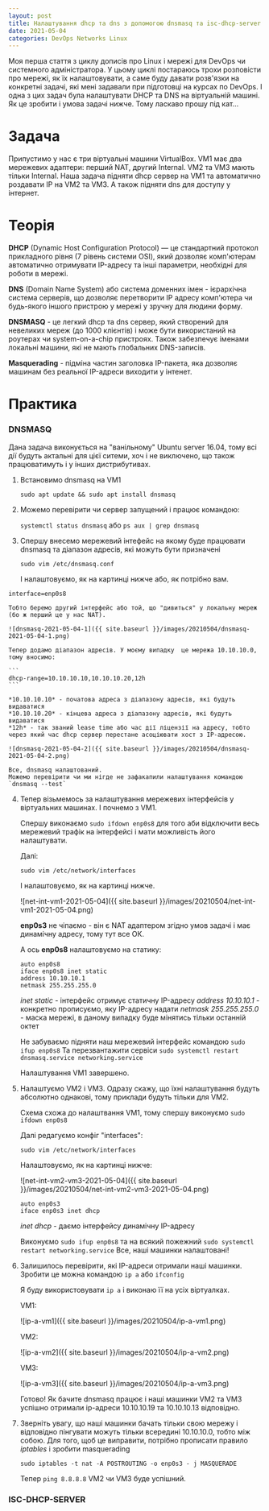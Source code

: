 ```yaml
---
layout: post
title: Налаштування dhcp та dns з допомогою dnsmasq та isc-dhcp-server
date: 2021-05-04
categories: DevOps Networks Linux
---
```


Моя перша стаття з циклу дописів про Linux і мережі для DevOps чи системного адміністратора. У цьому циклі постараюсь трохи розповісти про мережі, як їх налаштовувати, а саме буду давати розв'язки на конкретні задачі, які мені задавали при підготовці на курсах по DevOps. І одна з цих задач була налаштувати DHCP та DNS на віртуальній машині. Як це зробити і умова задачі нижче. Тому ласкаво прошу під кат...

# Задача

Припустимо у нас є три віртуальні машини VirtualBox. VM1 має два мережевих адаптери: перший NAT, другий Internal. VM2 та VM3 мають тільки Internal. Наша задача підняти dhcp сервер на VM1 та автоматично роздавати IP на VM2 та VM3. А також підняти dns для доступу у інтернет.

# Теорія

**DHCP** (Dynamic Host Configuration Protocol) — це стандартний протокол прикладного рівня (7 рівень системи OSI), який дозволяє комп'ютерам автоматично отримувати IP-адресу та інші параметри, необхідні для роботи в мережі.

**DNS** (Domain Name System) або система доменних імен - ієрархічна система серверів, що дозволяє перетворити IP адресу комп'ютера чи будь-якого іншого пристрою у мережі у зручну для людини форму.

**DNSMASQ** - це легкий dhcp та dns сервер, який створений для невеликих мереж (до 1000 клієнтів) і може бути використаний на роутерах чи system-on-a-chip пристроях. Також забезпечує іменами локальні машини, які не мають глобальних DNS-записів.

**Masquerading** - підміна частин заголовка IP-пакета, яка дозволяє машинам без реальної IP-адреси виходити у інтенет.

# Практика

### DNSMASQ

Дана задача виконується на "ванільному" Ubuntu server 16.04, тому всі дії будуть актальні для цієї ситеми, хоч і не виключено, що також працюватимуть і у інших дистрибутивах.

1.  Встановимо dnsmasq на VM1

	`sudo apt update && sudo apt install dnsmasq`

2.  Можемо перевірити чи сервер запущений і працює командою:

	`systemctl status dnsmasq` або `ps aux | grep dnsmasq`

3. Спершу внесемо мережевий інтефейс на якому буде працювати dnsmasq та діапазон адресів, які можуть бути призначені

	`sudo vim /etc/dnsmasq.conf`

    І налаштовуємо, як на картинці нижче або, як потрібно вам.

```
interface=enp0s8
```

    Тобто беремо другий інтерфейс або той, що "дивиться" у локальну мереж (бо ж перший це у нас NAT).

    ![dnsmasq-2021-05-04-1]({{ site.baseurl }}/images/20210504/dnsmasq-2021-05-04-1.png)

    Тепер додамо діапазон адресів. У моєму випадку  це мережа 10.10.10.0, тому вносимо:

    ```
    dhcp-range=10.10.10.10,10.10.10.20,12h
    ```

    *10.10.10.10* - початова адреса з діапазону адресів, які будуть видаватися
    *10.10.10.20* - кінцева адреса з діапазону адресів, які будуть видаватися
    *12h* - так званий lease time або час дії ліцензії на адресу, тобто через який час dhcp сервер перестане асоціювати хост з IP-адресою.

    ![dnsmasq-2021-05-04-2]({{ site.baseurl }}/images/20210504/dnsmasq-2021-05-04-2.png)

    Все, dnsmasq налаштований.
    Можемо перевірити чи ми нігде не зафакапили налаштування командою `dnsmasq --test`

4. Тепер візьмемось за налаштування мережевих інтерфейсів у віртуальних машинах. І почнемо з VM1.

    Спершу виконаємо `sudo ifdown enp0s8` для того аби відключити весь мережевий трафік на інтерфейсі і мати можливість його налаштувати.

    Далі:

    `sudo vim /etc/network/interfaces`

    І налаштовуємо, як на картинці нижче.

    ![net-int-vm1-2021-05-04]({{ site.baseurl }}/images/20210504/net-int-vm1-2021-05-04.png)

    **enp0s3** не чіпаємо - він є NAT адаптером згідно умов задачі і має динамічну адресу, тому тут все ОК.

    А ось **enp0s8** налаштовуємо на статику:

    ```
    auto enp0s8
    iface enp0s8 inet static
    address 10.10.10.1
    netmask 255.255.255.0
    ```
    
    *inet static* - інтерфейс отримує статичну IP-адресу
    *address 10.10.10.1* - конкретно прописуємо, яку IP-адресу надати
    *netmask 255.255.255.0* - маска мережі, в даному випадку буде мінятись тільки останній октет

    Не забуваємо підняти наш мережевий інтерфейс командою `sudo ifup enp0s8`
    Та перезвантажити сервіси `sudo systemctl restart dnsmasq.service networking.service`

    Налаштування VM1 завершено.

5. Налаштуємо VM2 і VM3. Одразу скажу, що їхні налаштування будуть абсолютно однакові, тому приклади будуть тільки для VM2.

    Схема схожа до налаштвання VM1, тому спершу виконуємо `sudo ifdown enp0s8`

    Далі редагуємо конфіг "interfaces":

    `sudo vim /etc/network/interfaces`

    Налаштовуємо, як на картинці нижче:

    ![net-int-vm2-vm3-2021-05-04]({{ site.baseurl }}/images/20210504/net-int-vm2-vm3-2021-05-04.png)

    ```
    auto enp0s3
    iface enp0s3 inet dhcp
    ```

    *inet dhcp* - даємо інтерфейсу динамічну IP-адресу

    Виконуємо `sudo ifup enp0s8` та на всякий пожежний `sudo systemctl restart networking.service`
    Все, наші машинки налаштовані!

6. Залишилось перевірити, які IP-адреси отримали наші машинки. Зробити це можна командою `ip a` або `ifconfig`

    Я буду використовувати `ip a` і виконаю її на усіх віртуалках.

    VM1:

    ![ip-a-vm1]({{ site.baseurl }}/images/20210504/ip-a-vm1.png)

    VM2:

    ![ip-a-vm2]({{ site.baseurl }}/images/20210504/ip-a-vm2.png)

    VM3:

    ![ip-a-vm3]({{ site.baseurl }}/images/20210504/ip-a-vm3.png)

    Готово! Як бачите dnsmasq працює і наші машинки VM2 та VM3 успішно отримали ip-адреси 10.10.10.19 та 10.10.10.13 відповідно.

7. Зверніть увагу, що наші машинки бачать тільки свою мережу і відповідно пінгувати можуть тільки всередині 10.10.10.0, тобто між собою. Для того, щоб це виправити, потрібно прописати правило *iptables* і зробити masquerading

    `sudo iptables -t nat -A POSTROUTING -o enp0s3 - j MASQUERADE`

    Тепер `ping 8.8.8.8` VM2 чи VM3 буде успішний.

### ISC-DHCP-SERVER

